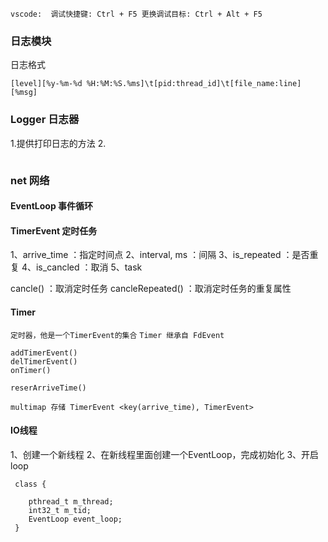 
`
vscode: 
调试快捷键: Ctrl + F5
更换调试目标: Ctrl + Alt + F5
`

### 日志模块
日志格式
```
[level][%y-%m-%d %H:%M:%S.%ms]\t[pid:thread_id]\t[file_name:line][%msg]
```

### Logger 日志器
1.提供打印日志的方法
2.

```

```

### net 网络

#### EventLoop 事件循环


#### TimerEvent 定时任务
1、arrive_time   ：指定时间点 
2、interval, ms  ：间隔
3、is_repeated   ：是否重复
4、is_cancled	 ：取消
5、task

cancle()         ：取消定时任务
cancleRepeated() ：取消定时任务的重复属性


#### Timer
`定时器，他是一个TimerEvent的集合`
`Timer 继承自 FdEvent`

```
addTimerEvent()
delTimerEvent()
onTimer()

reserArriveTime()

multimap 存储 TimerEvent <key(arrive_time), TimerEvent>
```

#### IO线程
1、创建一个新线程
2、在新线程里面创建一个EventLoop，完成初始化
3、开启loop

```
 class {
	
	pthread_t m_thread;
	int32_t m_tid;
	EventLoop event_loop;
 }
```
